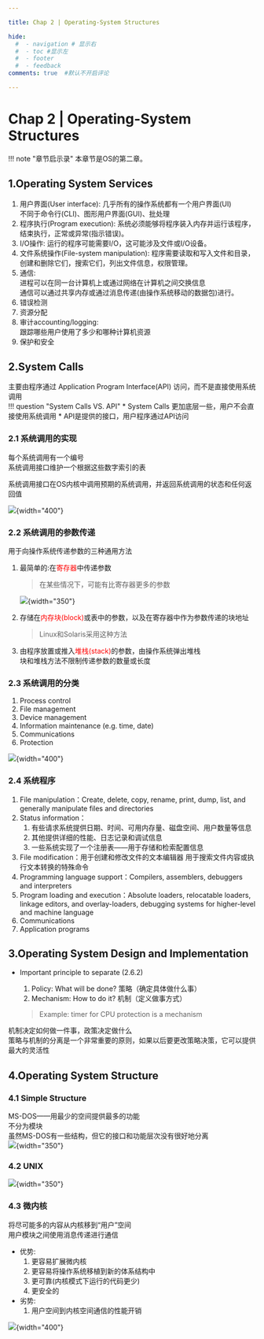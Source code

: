 ```yaml
---

title: Chap 2 | Operating-System Structures

hide:
  #  - navigation # 显示右
  #  - toc #显示左
  #  - footer
  #  - feedback  
comments: true  #默认不开启评论

---
```


<h1 id="欢迎">Chap 2 | Operating-System Structures</h1>

!!! note "章节启示录"
    <!-- === "Tab 1" -->
        <!-- Markdown **content**. -->
    <!-- === "Tab 2"
        More Markdown **content**. -->
    本章节是OS的第二章。

## 1.Operating System Services
1. 用户界面(User interface):
    几乎所有的操作系统都有一个用户界面(UI)   
    不同于命令行(CLI)、图形用户界面(GUI)、批处理
2. 程序执行(Program execution):
    系统必须能够将程序装入内存并运行该程序，结束执行，正常或异常(指示错误)。
3. I/O操作:
    运行的程序可能需要I/O，这可能涉及文件或I/O设备。
4. 文件系统操作(File-system manipulation):
    程序需要读取和写入文件和目录，创建和删除它们，搜索它们，列出文件信息，权限管理。
5. 通信:   
    进程可以在同一台计算机上或通过网络在计算机之间交换信息    
    通信可以通过共享内存或通过消息传递(由操作系统移动的数据包)进行。
6. 错误检测   
7. 资源分配   
8. 审计accounting/logging:     
    跟踪哪些用户使用了多少和哪种计算机资源  
9. 保护和安全    
    


## 2.System Calls
主要由程序通过 Application Program Interface(API) 访问，而不是直接使用系统调用     
!!! question "System Calls VS. API"
    * System Calls 更加底层一些，用户不会直接使用系统调用
    * API是提供的接口，用户程序通过API访问

### 2.1 系统调用的实现
每个系统调用有一个编号    
系统调用接口维护一个根据这些数字索引的表    

系统调用接口在OS内核中调用预期的系统调用，并返回系统调用的状态和任何返回值  

![](./img/13.png){width="400"}

### 2.2 系统调用的参数传递
用于向操作系统传递参数的三种通用方法   

1. 最简单的:在<font color = "red">寄存器</font>中传递参数   

    >在某些情况下，可能有比寄存器更多的参数

    ![](./img/14.png){width="350"}   

2. 存储在<font color = "red">内存块(block)</font>或表中的参数，以及在寄存器中作为参数传递的块地址

    >Linux和Solaris采用这种方法

3. 由程序放置或推入<font color = "red">堆栈(stack)</font>的参数，由操作系统弹出堆栈    
    块和堆栈方法不限制传递参数的数量或长度


### 2.3 系统调用的分类
1. Process control
2. File management
3. Device management
4. Information maintenance (e.g. time, date)
5. Communications
6. Protection   

![](./img/15.png){width="400"}


### 2.4 系统程序
1. File manipulation：Create, delete, copy, rename, print, dump, list, and generally manipulate files and directories
2. Status information：
    1. 有些请求系统提供日期、时间、可用内存量、磁盘空间、用户数量等信息
    2. 其他提供详细的性能、日志记录和调试信息
    3. 一些系统实现了一个注册表——用于存储和检索配置信息
3. File modification：用于创建和修改文件的文本编辑器
用于搜索文件内容或执行文本转换的特殊命令
4. Programming language support：Compilers, assemblers, debuggers and interpreters
5. Program loading and execution：Absolute loaders, relocatable loaders, linkage editors, and overlay-loaders, debugging systems for higher-level and machine language
6. Communications
7. Application programs


## 3.Operating System Design and Implementation 
* Important principle to separate (2.6.2)
    1. Policy: What will be done? 策略（确定具体做什么事）
    2. Mechanism: How to do it? 机制（定义做事方式）  

    >Example: timer for CPU protection is a mechanism

机制决定如何做一件事，政策决定做什么    
策略与机制的分离是一个非常重要的原则，如果以后要更改策略决策，它可以提供最大的灵活性   


## 4.Operating System Structure

### 4.1 Simple Structure 
MS-DOS——用最少的空间提供最多的功能    
不分为模块     
虽然MS-DOS有一些结构，但它的接口和功能层次没有很好地分离   
![](./img/16.png){width="350"}

### 4.2 UNIX
![](./img/17.png){width="350"}

### 4.3 微内核
将尽可能多的内容从内核移到“用户”空间   
用户模块之间使用消息传递进行通信 

* 优势:
    1. 更容易扩展微内核
    2. 更容易将操作系统移植到新的体系结构中
    3. 更可靠(内核模式下运行的代码更少)
    4. 更安全的
* 劣势:   
    1. 用户空间到内核空间通信的性能开销

![](./img/18.png){width="400"}